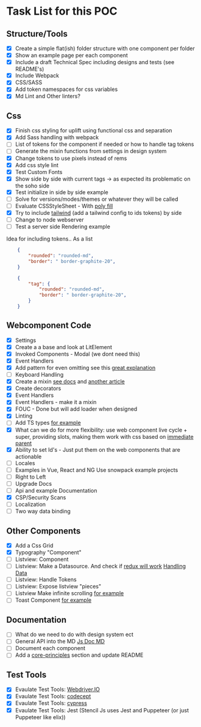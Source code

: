 # Task List for this POC

## Structure/Tools

- [x] Create a simple flat(ish) folder structure with one component per folder
- [x] Show an example page per each component
- [x] Include a draft Technical Spec including designs and tests (see README's)
- [x] Include Webpack
- [x] CSS/SASS
- [x] Add token namespaces for css variables
- [x] Md Lint and Other linters?

## Css

- [x] Finish css styling for uplift using functional css and separation
- [x] Add Sass handling with webpack
- [ ] List of tokens for the component if needed or how to handle tag tokens
- [ ] Generate the mixin functions from settings in design system
- [x] Change tokens to  use pixels instead of rems
- [x] Add css style lint
- [x] Test Custom Fonts
- [x] Show side by side with current tags -> as expected its problematic on the soho side
- [x] Test initialize in side by side example
- [ ] Solve for versions/modes/themes or whatever they will be called
- [ ] Evaluate CSSStyleSheet  - With [poly fill](https://github.com/Polymer/lit-element/blob/master/src/lib/css-tag.ts)
- [x] Try to include [tailwind](https://tailwindcss.com) (add a tailwind config to ids tokens) by side
- [ ] Change to node webserver
- [ ] Test a server side Rendering example

Idea for including tokens.. As a list

```json
    {
        "rounded": "rounded-md",
        "border": " border-graphite-20",
    }
```

```json for component structure
    {
        "tag": {
            "rounded": "rounded-md",
            "border": " border-graphite-20",
        }
    }
```

## Webcomponent Code
- [x] Settings
- [x] Create a a base and look at LitElement
- [x] Invoked Components - Modal (we dont need this)
- [x] Event Handlers
- [x] Add pattern for even omitting see this [great explanation](https://github.com/millermedeiros/js-signals/wiki/Comparison-between-different-Observer-Pattern-implementations)
- [ ] Keyboard Handling
- [x] Create a mixin [see docs](https://javascript.info/mixins) and [another article](https://medium.com/javascript-scene/functional-mixins-composing-software-ffb66d5e731c)
- [x] Create decorators
- [x] Event Handlers
- [x] Event Handlers - make it a mixin
- [x] FOUC - Done but will add loader when designed
- [x] Linting
- [ ] Add TS types [for example](https://github.com/elix/elix/tree/13.0.0/src/base)
- [x] What can we do for more flexibility: use web component live cycle + super, providing slots, making them work with css based on [immediate parent](https://github.com/webcomponents/gold-standard/wiki#styling)
- [x] Ability to set Id's - Just put them on the web components that are actionable
- [ ] Locales
- [ ] Examples in Vue, React and NG Use snowpack example projects
- [ ] Right to Left
- [ ] Upgrade Docs
- [ ] Api and example Documentation
- [x] CSP/Security Scans
- [ ] Localization
- [ ] Two way data binding

## Other Components
- [x] Add a Css Grid
- [x] Typography "Component"
- [ ] Listview: Component
- [ ] Listview: Make a Datasource. And check if [redux will work](https://react-redux.js.org/introduction/basic-tutorial) [Handling Data](https://itnext.io/handling-data-with-web-components-9e7e4a452e6e)
- [ ] Listview: Handle Tokens
- [ ] Listview: Expose listview "pieces"
- [ ] Listview Make infinite scrolling [for example](https://developers.google.com/web/updates/2016/07/infinite-scroller)
- [ ] Toast Component [for example](https://github.com/elix/elix/blob/13.0.0/src/base/Toast.js)

## Documentation
- [ ] What do we need to do with design system ect
- [ ] General API into the MD [Js Doc MD](https://github.com/jaydenseric/jsdoc-md)
- [ ] Document each component
- [ ] Add a [core-principles](https://github.com/elix/elix#core-principles) section and update README

## Test Tools
- [x] Evaulate Test Tools: [Webdriver.IO](https://webdriver.io/)
- [x] Evaulate Test Tools: [codecept](https://codecept.io/)
- [x] Evaulate Test Tools: [cypress](https://docs.cypress.io/)
- [x] Evaulate Test Tools: Jest (Stencil Js uses Jest and Puppeteer (or just Puppeteer like elix))
